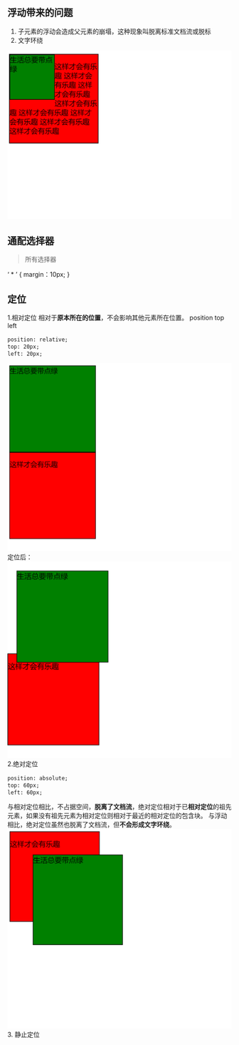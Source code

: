 ## 浮动带来的问题

1. 子元素的浮动会造成父元素的崩塌，这种现象叫脱离标准文档流或脱标
2. 文字环绕

![](/assets/QQ截图20190318192526.png)

## 通配选择器
>所有选择器

   ‘ * ’ {
        margin：10px;
    }

## 定位

1.相对定位
  相对于**原本所在的位置**，不会影响其他元素所在位置。
  position top left
  
    position: relative;
    top: 20px;
    left: 20px;

 
  ![](/assets/QQ截图20190318192918.png)
  定位后：
  ![](/assets/QQ截图20190318193136.png)
2.绝对定位

    position: absolute;
    top: 60px;
    left: 60px;
    
  与相对定位相比，不占据空间，**脱离了文档流**，绝对定位相对于已**相对定位**的祖先元素，如果没有祖先元素为相对定位则相对于最近的相对定位的包含块。
  与浮动相比，绝对定位虽然也脱离了文档流，但**不会形成文字环绕**。
  ![](/assets/QQ截图20190318193447.png)
3. 静止定位

